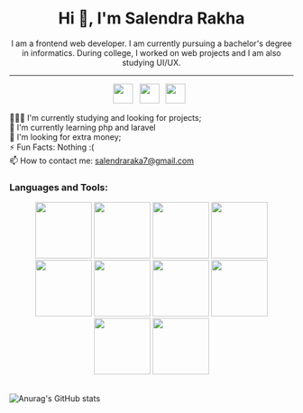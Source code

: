 <h1 align="center">Hi 👋, I'm Salendra Rakha</h1>
<p align="center">I am a frontend web developer. I am currently pursuing a bachelor's degree in informatics. During college, I worked on web projects and I am also studying UI/UX.</p>
<hr>
<p align="center">
<a href="https://www.instagram.com/rakha_wijaya1" target="_blank" style="background-color:white;"><img height="35" src="https://www.pngrepo.com/png/111199/180/instagram.png"></a>&nbsp;&nbsp;
<a href="https://www.linkedin.com/in/salendrawijaya/" target="_blank" style="background-color:white;"><img height="35"  src="https://www.pngrepo.com/png/157006/180/linkedin.png"></a>&nbsp;&nbsp;
<a href="https://www.facebook.com/salendra.r.wijaya" target="_blank" style="background-color:white;"><img height="35" src="https://cdn.jsdelivr.net/gh/devicons/devicon@latest/icons/facebook/facebook-original.svg" /></a>&nbsp;&nbsp;
</p>

👨🏽‍💻 I'm currently studying and looking for projects;
<br>
🌱 I'm currently learning php and laravel
<br>
🤔 I'm looking for extra money;
<br>
⚡️ Fun Facts: Nothing :(
<br>
📫 How to contact me: salendraraka7@gmail.com

<h3>Languages and Tools:</h3>
<div style="flex" align="center">
<img height="100" src="https://cdn.jsdelivr.net/gh/devicons/devicon@latest/icons/html5/html5-plain-wordmark.svg" /> <img height="100" src="https://cdn.jsdelivr.net/gh/devicons/devicon@latest/icons/css3/css3-plain-wordmark.svg" /> <img height="100" src="https://cdn.jsdelivr.net/gh/devicons/devicon@latest/icons/javascript/javascript-original.svg" />
<img height="100" src="https://cdn.jsdelivr.net/gh/devicons/devicon@latest/icons/typescript/typescript-original.svg" />
<img height="100" src="https://cdn.jsdelivr.net/gh/devicons/devicon@latest/icons/react/react-original.svg" /> <img height="100" src="https://cdn.jsdelivr.net/gh/devicons/devicon@latest/icons/nodejs/nodejs-original-wordmark.svg" /> <img height="100" src="https://cdn.jsdelivr.net/gh/devicons/devicon@latest/icons/figma/figma-original.svg" /> <img height="100" src="https://cdn.jsdelivr.net/gh/devicons/devicon@latest/icons/git/git-original.svg" /> <img height="100" style="color:white;"src="https://cdn.jsdelivr.net/gh/devicons/devicon@latest/icons/github/github-original.svg" />
<img height="100"  src="https://cdn.jsdelivr.net/gh/devicons/devicon@latest/icons/npm/npm-original-wordmark.svg" />  
</div>
<br>

![Anurag's GitHub stats](https://github-readme-stats.vercel.app/api?username=raka-wijaya&show_icons=true&theme=dark)
<!---
raka-wijaya/raka-wijaya is a ✨ special ✨ repository because its `README.md` (this file) appears on your GitHub profile.
You can click the Preview link to take a look at your changes.
--->
